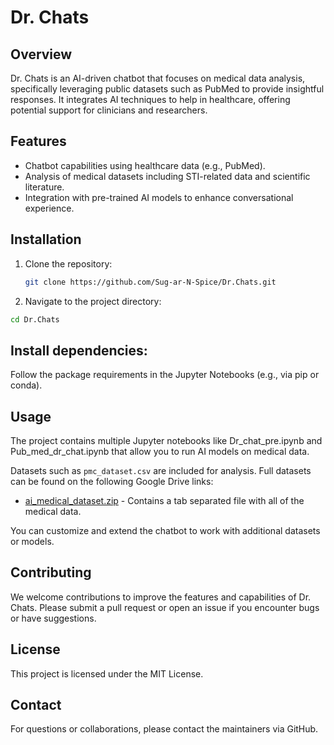 # Dr. Chats

## Overview
Dr. Chats is an AI-driven chatbot that focuses on medical data analysis, specifically leveraging public datasets such as PubMed to provide insightful responses. It integrates AI techniques to help in healthcare, offering potential support for clinicians and researchers.

## Features
- Chatbot capabilities using healthcare data (e.g., PubMed).
- Analysis of medical datasets including STI-related data and scientific literature.
- Integration with pre-trained AI models to enhance conversational experience.

## Installation

1. Clone the repository:
   ```bash
   git clone https://github.com/Sug-ar-N-Spice/Dr.Chats.git
   ```
2. Navigate to the project directory:
```bash
cd Dr.Chats
```
## Install dependencies: 
Follow the package requirements in the Jupyter Notebooks (e.g., via pip or conda).

## Usage
The project contains multiple Jupyter notebooks like Dr_chat_pre.ipynb and Pub_med_dr_chat.ipynb that allow you to run AI models on medical data.

Datasets such as `pmc_dataset.csv` are included for analysis. Full datasets can be found on the following Google Drive links:

* [ai_medical_dataset.zip](https://drive.google.com/file/d/1OK2njdhp7QMvFvydN_jm0K4Posv9yX_t/view?usp=sharing) - Contains a tab separated file with all of the medical data.

You can customize and extend the chatbot to work with additional datasets or models.

## Contributing
We welcome contributions to improve the features and capabilities of Dr. Chats. Please submit a pull request or open an issue if you encounter bugs or have suggestions.

## License
This project is licensed under the MIT License.

## Contact
For questions or collaborations, please contact the maintainers via GitHub.

